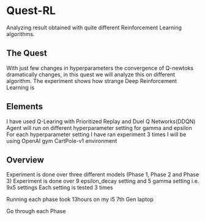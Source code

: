 # Quest-RL
Analyzing result obtained with quite different Reinforcement Learning algorithms.

## The Quest
With just few changes in hyperparameters the convergence of Q-newtoks dramatically changes, in this quest we will analyze this on different algorithm.
The experiment shows how strange Deep Reinforcement Learning is

## Elements
I have used Q-Learing with Prioritized Replay and Duel Q Networks(DDQN)
Agent will run on different hyperparameter setting for gamma and epsilon
For each hyperparameter setting I have ran experiment 3 times
I will be using OpenAI gym CartPole-v1 environment

## Overview 
Experiment is done over three different models (Phase 1, Phase 2 and Phase 3)
Experiment is done over 9 epsilon_decay setting and 5 gamma setting i.e. 9x5 settings
Each setting is tested 3 times

Running each phase took 13hours on my i5 7th Gen laptop

Go through each Phase
